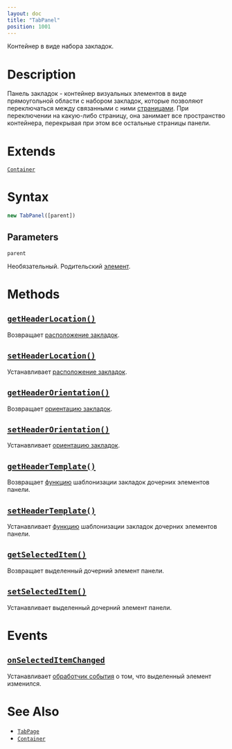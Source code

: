 ```yaml
---
layout: doc
title: "TabPanel"
position: 1001
---
```


Контейнер в виде набора закладок.

# Description

Панель закладок - контейнер визуальных элементов в виде прямоугольной области с набором закладок,
которые позволяют переключаться между связанными с ними [страницами](TabPage/). При переключении
на какую-либо страницу, она занимает все пространство контейнера, перекрывая при этом все остальные
страницы панели.

# Extends

[`Container`](../../KeyConcepts/Container/)

# Syntax

```js
new TabPanel([parent])
```

## Parameters

`parent`

Необязательный. Родительский [элемент](../../KeyConcepts/Element/).

# Methods

## [`getHeaderLocation()`](TabPanel.getHeaderLocation/)

Возвращает [расположение закладок](TabHeaderLocation/).

## [`setHeaderLocation()`](TabPanel.setHeaderLocation/)

Устанавливает [расположение закладок](TabHeaderLocation/).

## [`getHeaderOrientation()`](TabPanel.getHeaderOrientation/)

Возвращает [ориентацию закладок](TabHeaderOrientation/).

## [`setHeaderOrientation()`](TabPanel.setHeaderOrientation/)

Устанавливает [ориентацию закладок](TabHeaderOrientation/).

## [`getHeaderTemplate()`](TabPanel.getHeaderTemplate/)

Возвращает [функцию](../../KeyConcepts/Script/) шаблонизации закладок дочерних элементов панели.

## [`setHeaderTemplate()`](TabPanel.setHeaderTemplate/)

Устанавливает [функцию](../../KeyConcepts/Script/) шаблонизации закладок дочерних элементов панели.

## [`getSelectedItem()`](TabPanel.getSelectedItem/)

Возвращает выделенный дочерний элемент панели.

## [`setSelectedItem()`](TabPanel.setSelectedItem/)

Устанавливает выделенный дочерний элемент панели.

# Events

## [`onSelectedItemChanged`](TabPanel.onSelectedItemChanged/)

Устанавливает [обработчик события](../../KeyConcepts/Script/) о том, что выделенный элемент изменился.

# See Also

* [`TabPage`](TabPage/)
* [`Container`](../../KeyConcepts/Container/)
